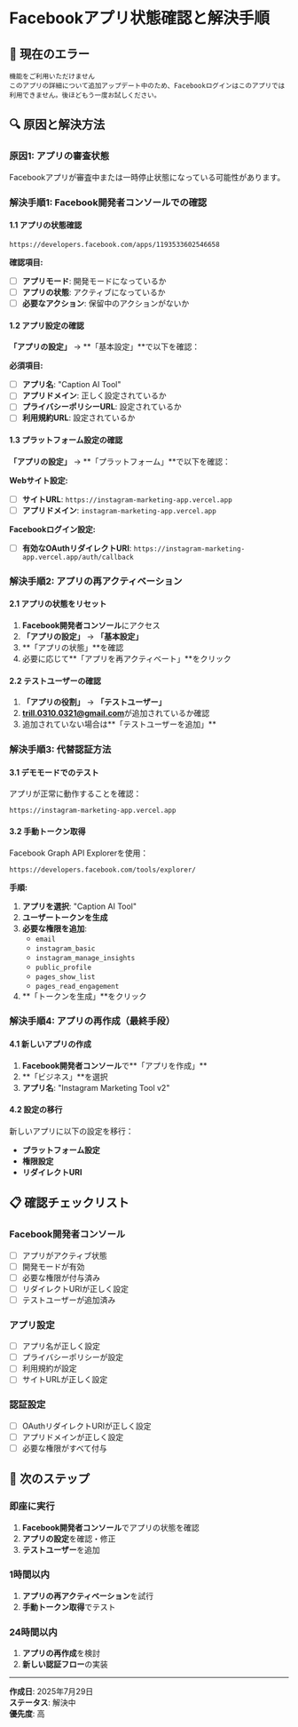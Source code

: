 # Facebookアプリ状態確認と解決手順

## 🚨 現在のエラー
```
機能をご利用いただけません
このアプリの詳細について追加アップデート中のため、Facebookログインはこのアプリでは利用できません。後ほどもう一度お試しください。
```

## 🔍 原因と解決方法

### 原因1: アプリの審査状態
Facebookアプリが審査中または一時停止状態になっている可能性があります。

### 解決手順1: Facebook開発者コンソールでの確認

#### 1.1 アプリの状態確認
```
https://developers.facebook.com/apps/1193533602546658
```

**確認項目:**
- [ ] **アプリモード**: 開発モードになっているか
- [ ] **アプリの状態**: アクティブになっているか
- [ ] **必要なアクション**: 保留中のアクションがないか

#### 1.2 アプリ設定の確認
**「アプリの設定」** → **「基本設定」**で以下を確認：

**必須項目:**
- [ ] **アプリ名**: "Caption AI Tool"
- [ ] **アプリドメイン**: 正しく設定されているか
- [ ] **プライバシーポリシーURL**: 設定されているか
- [ ] **利用規約URL**: 設定されているか

#### 1.3 プラットフォーム設定の確認
**「アプリの設定」** → **「プラットフォーム」**で以下を確認：

**Webサイト設定:**
- [ ] **サイトURL**: `https://instagram-marketing-app.vercel.app`
- [ ] **アプリドメイン**: `instagram-marketing-app.vercel.app`

**Facebookログイン設定:**
- [ ] **有効なOAuthリダイレクトURI**: `https://instagram-marketing-app.vercel.app/auth/callback`

### 解決手順2: アプリの再アクティベーション

#### 2.1 アプリの状態をリセット
1. **Facebook開発者コンソール**にアクセス
2. **「アプリの設定」** → **「基本設定」**
3. **「アプリの状態」**を確認
4. 必要に応じて**「アプリを再アクティベート」**をクリック

#### 2.2 テストユーザーの確認
1. **「アプリの役割」** → **「テストユーザー」**
2. **trill.0310.0321@gmail.com**が追加されているか確認
3. 追加されていない場合は**「テストユーザーを追加」**

### 解決手順3: 代替認証方法

#### 3.1 デモモードでのテスト
アプリが正常に動作することを確認：
```
https://instagram-marketing-app.vercel.app
```

#### 3.2 手動トークン取得
Facebook Graph API Explorerを使用：
```
https://developers.facebook.com/tools/explorer/
```

**手順:**
1. **アプリを選択**: "Caption AI Tool"
2. **ユーザートークンを生成**
3. **必要な権限を追加**:
   - `email`
   - `instagram_basic`
   - `instagram_manage_insights`
   - `public_profile`
   - `pages_show_list`
   - `pages_read_engagement`
4. **「トークンを生成」**をクリック

### 解決手順4: アプリの再作成（最終手段）

#### 4.1 新しいアプリの作成
1. **Facebook開発者コンソール**で**「アプリを作成」**
2. **「ビジネス」**を選択
3. **アプリ名**: "Instagram Marketing Tool v2"

#### 4.2 設定の移行
新しいアプリに以下の設定を移行：
- **プラットフォーム設定**
- **権限設定**
- **リダイレクトURI**

## 📋 確認チェックリスト

### Facebook開発者コンソール
- [ ] アプリがアクティブ状態
- [ ] 開発モードが有効
- [ ] 必要な権限が付与済み
- [ ] リダイレクトURIが正しく設定
- [ ] テストユーザーが追加済み

### アプリ設定
- [ ] アプリ名が正しく設定
- [ ] プライバシーポリシーが設定
- [ ] 利用規約が設定
- [ ] サイトURLが正しく設定

### 認証設定
- [ ] OAuthリダイレクトURIが正しく設定
- [ ] アプリドメインが正しく設定
- [ ] 必要な権限がすべて付与

## 🚀 次のステップ

### 即座に実行
1. **Facebook開発者コンソール**でアプリの状態を確認
2. **アプリの設定**を確認・修正
3. **テストユーザー**を追加

### 1時間以内
1. **アプリの再アクティベーション**を試行
2. **手動トークン取得**でテスト

### 24時間以内
1. **アプリの再作成**を検討
2. **新しい認証フロー**の実装

---

**作成日**: 2025年7月29日  
**ステータス**: 解決中  
**優先度**: 高 